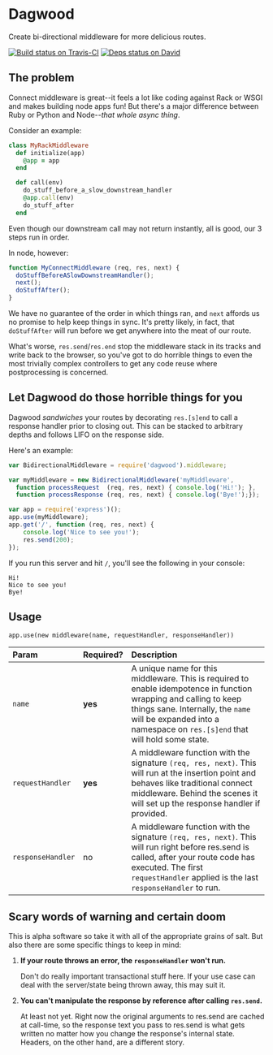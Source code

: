 Dagwood
=======

Create bi-directional middleware for more delicious routes.

[![Build status on Travis-CI](https://travis-ci.org/nvite/dagwood.svg)](https://travis-ci.org/nvite/dagwood) [![Deps status on David](https://david-dm.org/nvite/dagwood.png)](https://david-dm.org/nvite/dagwood)

## The problem

Connect middleware is great--it feels a lot like coding against Rack or WSGI
and makes building node apps fun! But there's a major difference between Ruby
or Python and Node--*that whole async thing*.

Consider an example:

```ruby
class MyRackMiddleware
  def initialize(app)
    @app = app
  end

  def call(env)
    do_stuff_before_a_slow_downstream_handler
    @app.call(env)
    do_stuff_after
  end
```

Even though our downstream call may not return instantly, all is good, our 3 steps run in order.

In node, however:

```javascript
function MyConnectMiddleware (req, res, next) {
  doStuffBeforeASlowDownstreamHandler();
  next();
  doStuffAfter();
}
```

We have no guarantee of the order in which things ran, and `next` affords us no
promise to help keep things in sync. It's pretty likely, in fact, that `doStuffAfter`
will run before we get anywhere into the meat of our route.

What's worse, `res.send`/`res.end` stop the middleware stack in its tracks and write
back to the browser, so you've got to do horrible things to even the most trivially
complex controllers to get any code reuse where postprocessing is concerned.

## Let Dagwood do those horrible things for you

Dagwood *sandwiches* your routes by decorating `res.[s]end` to call a response handler
prior to closing out. This can be stacked to arbitrary depths and follows LIFO on the response
side.

Here's an example:

```javascript
var BidirectionalMiddleware = require('dagwood').middleware;

var myMiddleware = new BidirectionalMiddleware('myMiddleware',
  function processRequest  (req, res, next) { console.log('Hi!'); },
  function processResponse (req, res, next) { console.log('Bye!');});

var app = require('express')();
app.use(myMiddleware);
app.get('/', function (req, res, next) {
    console.log('Nice to see you!');
    res.send(200);
});
```

If you run this server and hit `/`, you'll see the following in your console:

```
Hi!
Nice to see you!
Bye!
```

## Usage

`app.use(new middleware(name, requestHandler, responseHandler))`

| Param | Required? | Description |
|:------|:----------|:------------|
|`name` | **yes**   | A unique name for this middleware. This is required to enable idempotence in function wrapping and calling to keep things sane. Internally, the `name` will be expanded into a namespace on `res.[s]end` that will hold some state. |
|`requestHandler` | **yes** | A middleware function with the signature `(req, res, next)`. This will run at the insertion point and behaves like traditional connect middleware. Behind the scenes it will set up the response handler if provided. |
|`responseHandler`| no | A middleware function with the signature `(req, res, next)`. This will run right before res.send is called, after your route code has executed. The first `requestHandler` applied is the last `responseHandler` to run. |

## Scary words of warning and certain doom

This is alpha software so take it with all of the appropriate grains of salt. But also there are
some specific things to keep in mind:

1. **If your route throws an error, the `responseHandler` won't run.**

    Don't do really important transactional stuff here. If your use case can deal
    with the server/state being thrown away, this may suit it.

2. **You can't manipulate the response by reference after calling `res.send`.**

    At least not yet. Right now the original arguments to res.send are cached
    at call-time, so the response text you pass to res.send is what gets written no matter
    how you change the response's internal state. Headers, on the other hand, are a
    different story.
